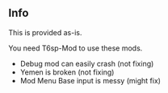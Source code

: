 ## Info
 This is provided as-is.
 
 You need T6sp-Mod to use these mods.
 
- Debug mod can easily crash (not fixing)
- Yemen is broken (not fixing)
- Mod Menu Base input is messy (might fix)
